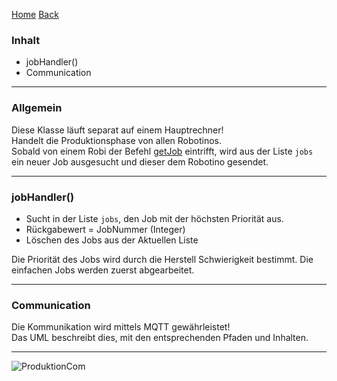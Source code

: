 [Home](home) [Back](WikiSolidus)

### Inhalt ###

- jobHandler()
- Communication


----------
### Allgemein ###

Diese Klasse läuft separat auf einem Hauptrechner!  
Handelt die Produktionsphase von allen Robotinos.  
Sobald von einem Robi der Befehl [getJob](ProductControllLocal) eintrifft, wird aus der Liste `jobs` ein neuer Job ausgesucht und dieser dem Robotino gesendet.

----------

### jobHandler() ###

- Sucht in der Liste `jobs`, den Job mit der höchsten Priorität aus.
- Rückgabewert = JobNummer (Integer)
- Löschen des Jobs aus der Aktuellen Liste

Die Priorität des Jobs wird durch die Herstell Schwierigkeit bestimmt.
Die einfachen Jobs werden zuerst abgearbeitet.

----------

### Communication ###

Die Kommunikation wird mittels MQTT gewährleistet!  
Das UML beschreibt dies, mit den entsprechenden Pfaden und Inhalten.  

----------

![ProduktionCom](https://gitlab.com/solidus/hefei/uploads/399e165f29bf71a49581d8893accdf12/ProduktionCom.PNG)
